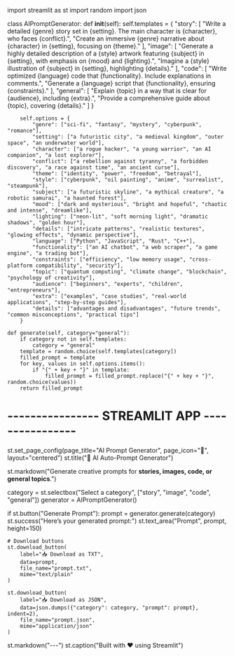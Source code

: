 import streamlit as st
import random
import json

class AIPromptGenerator:
    def __init__(self):
        self.templates = {
            "story": [
                "Write a detailed {genre} story set in {setting}. The main character is {character}, who faces {conflict}.",
                "Create an immersive {genre} narrative about {character} in {setting}, focusing on {theme}."
            ],
            "image": [
                "Generate a highly detailed description of a {style} artwork featuring {subject} in {setting}, with emphasis on {mood} and {lighting}.",
                "Imagine a {style} illustration of {subject} in {setting}, highlighting {details}."
            ],
            "code": [
                "Write optimized {language} code that {functionality}. Include explanations in comments.",
                "Generate a {language} script that {functionality}, ensuring {constraints}."
            ],
            "general": [
                "Explain {topic} in a way that is clear for {audience}, including {extra}.",
                "Provide a comprehensive guide about {topic}, covering {details}."
            ]
        }

        self.options = {
            "genre": ["sci-fi", "fantasy", "mystery", "cyberpunk", "romance"],
            "setting": ["a futuristic city", "a medieval kingdom", "outer space", "an underwater world"],
            "character": ["a rogue hacker", "a young warrior", "an AI companion", "a lost explorer"],
            "conflict": ["a rebellion against tyranny", "a forbidden discovery", "a race against time", "an ancient curse"],
            "theme": ["identity", "power", "freedom", "betrayal"],
            "style": ["cyberpunk", "oil painting", "anime", "surrealist", "steampunk"],
            "subject": ["a futuristic skyline", "a mythical creature", "a robotic samurai", "a haunted forest"],
            "mood": ["dark and mysterious", "bright and hopeful", "chaotic and intense", "dreamlike"],
            "lighting": ["neon-lit", "soft morning light", "dramatic shadows", "golden hour"],
            "details": ["intricate patterns", "realistic textures", "glowing effects", "dynamic perspective"],
            "language": ["Python", "JavaScript", "Rust", "C++"],
            "functionality": ["an AI chatbot", "a web scraper", "a game engine", "a trading bot"],
            "constraints": ["efficiency", "low memory usage", "cross-platform compatibility", "security"],
            "topic": ["quantum computing", "climate change", "blockchain", "psychology of creativity"],
            "audience": ["beginners", "experts", "children", "entrepreneurs"],
            "extra": ["examples", "case studies", "real-world applications", "step-by-step guides"],
            "details": ["advantages and disadvantages", "future trends", "common misconceptions", "practical tips"]
        }

    def generate(self, category="general"):
        if category not in self.templates:
            category = "general"
        template = random.choice(self.templates[category])
        filled_prompt = template
        for key, values in self.options.items():
            if "{" + key + "}" in template:
                filled_prompt = filled_prompt.replace("{" + key + "}", random.choice(values))
        return filled_prompt

# ---------------- STREAMLIT APP ----------------

st.set_page_config(page_title="AI Prompt Generator", page_icon="🤖", layout="centered")
st.title("🤖 AI Auto-Prompt Generator")

st.markdown("Generate creative prompts for **stories, images, code, or general topics**.")

category = st.selectbox("Select a category", ["story", "image", "code", "general"])
generator = AIPromptGenerator()

if st.button("Generate Prompt"):
    prompt = generator.generate(category)
    st.success("Here’s your generated prompt:")
    st.text_area("Prompt", prompt, height=150)

    # Download buttons
    st.download_button(
        label="📥 Download as TXT",
        data=prompt,
        file_name="prompt.txt",
        mime="text/plain"
    )

    st.download_button(
        label="📥 Download as JSON",
        data=json.dumps({"category": category, "prompt": prompt}, indent=2),
        file_name="prompt.json",
        mime="application/json"
    )

st.markdown("---")
st.caption("Built with ❤️ using Streamlit")
